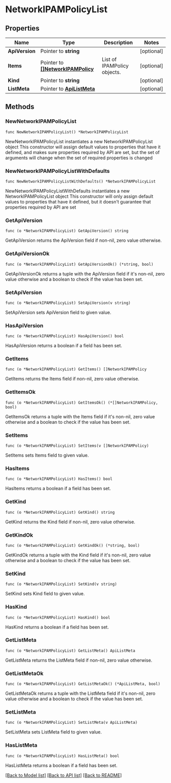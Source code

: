 # NetworkIPAMPolicyList

## Properties

Name | Type | Description | Notes
------------ | ------------- | ------------- | -------------
**ApiVersion** | Pointer to **string** |  | [optional] 
**Items** | Pointer to [**[]NetworkIPAMPolicy**](NetworkIPAMPolicy.md) | List of IPAMPolicy objects. | [optional] 
**Kind** | Pointer to **string** |  | [optional] 
**ListMeta** | Pointer to [**ApiListMeta**](apiListMeta.md) |  | [optional] 

## Methods

### NewNetworkIPAMPolicyList

`func NewNetworkIPAMPolicyList() *NetworkIPAMPolicyList`

NewNetworkIPAMPolicyList instantiates a new NetworkIPAMPolicyList object
This constructor will assign default values to properties that have it defined,
and makes sure properties required by API are set, but the set of arguments
will change when the set of required properties is changed

### NewNetworkIPAMPolicyListWithDefaults

`func NewNetworkIPAMPolicyListWithDefaults() *NetworkIPAMPolicyList`

NewNetworkIPAMPolicyListWithDefaults instantiates a new NetworkIPAMPolicyList object
This constructor will only assign default values to properties that have it defined,
but it doesn't guarantee that properties required by API are set

### GetApiVersion

`func (o *NetworkIPAMPolicyList) GetApiVersion() string`

GetApiVersion returns the ApiVersion field if non-nil, zero value otherwise.

### GetApiVersionOk

`func (o *NetworkIPAMPolicyList) GetApiVersionOk() (*string, bool)`

GetApiVersionOk returns a tuple with the ApiVersion field if it's non-nil, zero value otherwise
and a boolean to check if the value has been set.

### SetApiVersion

`func (o *NetworkIPAMPolicyList) SetApiVersion(v string)`

SetApiVersion sets ApiVersion field to given value.

### HasApiVersion

`func (o *NetworkIPAMPolicyList) HasApiVersion() bool`

HasApiVersion returns a boolean if a field has been set.

### GetItems

`func (o *NetworkIPAMPolicyList) GetItems() []NetworkIPAMPolicy`

GetItems returns the Items field if non-nil, zero value otherwise.

### GetItemsOk

`func (o *NetworkIPAMPolicyList) GetItemsOk() (*[]NetworkIPAMPolicy, bool)`

GetItemsOk returns a tuple with the Items field if it's non-nil, zero value otherwise
and a boolean to check if the value has been set.

### SetItems

`func (o *NetworkIPAMPolicyList) SetItems(v []NetworkIPAMPolicy)`

SetItems sets Items field to given value.

### HasItems

`func (o *NetworkIPAMPolicyList) HasItems() bool`

HasItems returns a boolean if a field has been set.

### GetKind

`func (o *NetworkIPAMPolicyList) GetKind() string`

GetKind returns the Kind field if non-nil, zero value otherwise.

### GetKindOk

`func (o *NetworkIPAMPolicyList) GetKindOk() (*string, bool)`

GetKindOk returns a tuple with the Kind field if it's non-nil, zero value otherwise
and a boolean to check if the value has been set.

### SetKind

`func (o *NetworkIPAMPolicyList) SetKind(v string)`

SetKind sets Kind field to given value.

### HasKind

`func (o *NetworkIPAMPolicyList) HasKind() bool`

HasKind returns a boolean if a field has been set.

### GetListMeta

`func (o *NetworkIPAMPolicyList) GetListMeta() ApiListMeta`

GetListMeta returns the ListMeta field if non-nil, zero value otherwise.

### GetListMetaOk

`func (o *NetworkIPAMPolicyList) GetListMetaOk() (*ApiListMeta, bool)`

GetListMetaOk returns a tuple with the ListMeta field if it's non-nil, zero value otherwise
and a boolean to check if the value has been set.

### SetListMeta

`func (o *NetworkIPAMPolicyList) SetListMeta(v ApiListMeta)`

SetListMeta sets ListMeta field to given value.

### HasListMeta

`func (o *NetworkIPAMPolicyList) HasListMeta() bool`

HasListMeta returns a boolean if a field has been set.


[[Back to Model list]](../README.md#documentation-for-models) [[Back to API list]](../README.md#documentation-for-api-endpoints) [[Back to README]](../README.md)


